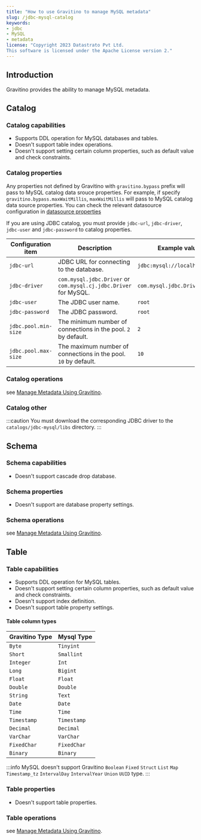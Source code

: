 ```yaml
---
title: "How to use Gravitino to manage MySQL metadata"
slug: /jdbc-mysql-catalog
keywords:
- jdbc
- MySQL
- metadata
license: "Copyright 2023 Datastrato Pvt Ltd.
This software is licensed under the Apache License version 2."
---
```


## Introduction
Gravitino provides the ability to manage MySQL metadata.

## Catalog
### Catalog capabilities
- Supports DDL operation for MySQL databases and tables.
- Doesn't support table index operations.
- Doesn't support setting certain column properties, such as default value and check constraints.

### Catalog properties
Any properties not defined by Gravitino with `gravitino.bypass` prefix will pass to MySQL catalog data srouce properties. For example, if specify `gravitino.bypass.maxWaitMillis`, `maxWaitMillis` will pass to MySQL catalog data source properties.
You can check the relevant datasource configuration in [datasource properties](https://commons.apache.org/proper/commons-dbcp/configuration.html)

If you are using JDBC catalog, you must provide `jdbc-url`, `jdbc-driver`, `jdbc-user` and `jdbc-password` to catalog properties.

| Configuration item      | Description                                                      | Example value                 | Since Version |
|-------------------------|------------------------------------------------------------------|-------------------------------|---------------|
| `jdbc-url`              | JDBC URL for connecting to the database.                         | `jdbc:mysql://localhost:3306` | 0.3.0         |
| `jdbc-driver`           | `com.mysql.jdbc.Driver` or `com.mysql.cj.jdbc.Driver` for MySQL. | `com.mysql.jdbc.Driver`       | 0.3.0         |
| `jdbc-user`             | The JDBC user name.                                              | `root`                        | 0.3.0         |
| `jdbc-password`         | The JDBC password.                                               | `root`                        | 0.3.0         |
| `jdbc.pool.min-size`    | The minimum number of connections in the pool. `2` by default.   | `2`                           | 0.3.0         |
| `jdbc.pool.max-size`    | The maximum number of connections in the pool. `10` by default.  | `10`                          | 0.3.0         |

### Catalog operations
see [Manage Metadata Using Gravitino](./manage-metadata-using-gravitino#catalogs-operations).

### Catalog other
:::caution
You must download the corresponding JDBC driver to the `catalogs/jdbc-mysql/libs` directory.
:::

## Schema
### Schema capabilities
- Doesn't support cascade drop database.

### Schema properties
- Doesn't support are database property settings.

### Schema operations
see [Manage Metadata Using Gravitino](./manage-metadata-using-gravitino#schemas-operations).

## Table
### Table capabilities
- Supports DDL operation for MySQL tables.
- Doesn't support setting certain column properties, such as default value and check constraints.
- Doesn't support index definition.
- Doesn't support table property settings.

#### Table column types
| Gravitino Type   | Mysql Type  |
|------------------|-------------|
| `Byte`           | `Tinyint`   |
| `Short`          | `Smallint`  |
| `Integer`        | `Int`       |
| `Long`           | `Bigint`    |
| `Float`          | `Float`     |
| `Double`         | `Double`    |
| `String`         | `Text`      |
| `Date`           | `Date`      |
| `Time`           | `Time`      |
| `Timestamp`      | `Timestamp` |
| `Decimal`        | `Decimal`   |
| `VarChar`        | `VarChar`   |
| `FixedChar`      | `FixedChar` |
| `Binary`         | `Binary`    |

:::info
MySQL doesn't support Gravitino `Boolean` `Fixed` `Struct` `List` `Map` `Timestamp_tz` `IntervalDay` `IntervalYear` `Union` `UUID` type.
:::

### Table properties
- Doesn't support table properties.

### Table operations
see [Manage Metadata Using Gravitino](./manage-metadata-using-gravitino#tables-operations).